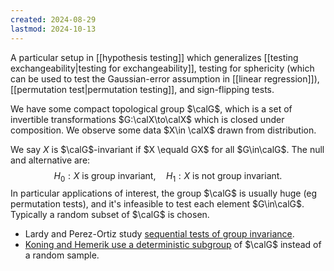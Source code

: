 ```yaml
---
created: 2024-08-29
lastmod: 2024-10-13
---
```


A particular setup in [[hypothesis testing]] which generalizes [[testing exchangeability|testing for exchangeability]], testing for sphericity (which can be used to test the Gaussian-error assumption in [[linear regression]]), [[permutation test|permutation testing]], and sign-flipping tests. 

We have some compact topological group $\calG$, which is a set of invertible transformations $G:\calX\to\calX$ which is closed under composition. We observe some data $X\in \calX$ drawn from distribution. 

We say $X$ is $\calG$-invariant if $X \equald GX$  for all $G\in\calG$. The null and alternative are: 
$$
H_0: X\text{ is group invariant}, \quad H_1: X\text{ is not group invariant}.
$$
In particular applications of interest, the group $\calG$ is usually huge (eg permutation tests), and it's infeasible to test each element $G\in\calG$. Typically a random subset of $\calG$ is chosen. 

- Lardy and Perez-Ortiz study [sequential tests of group invariance](https://arxiv.org/pdf/2401.15461).
- [Koning and Hemerik use a deterministic subgroup](https://arxiv.org/pdf/2202.00967) of $\calG$ instead of a random sample. 